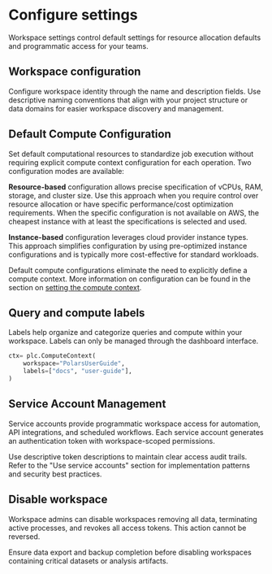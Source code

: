 # Configure settings

Workspace settings control default settings for resource allocation defaults and programmatic access
for your teams.

## Workspace configuration

Configure workspace identity through the name and description fields. Use descriptive naming
conventions that align with your project structure or data domains for easier workspace discovery
and management.

## Default Compute Configuration

Set default computational resources to standardize job execution without requiring explicit compute
context configuration for each operation. Two configuration modes are available:

**Resource-based** configuration allows precise specification of vCPUs, RAM, storage, and cluster
size. Use this approach when you require control over resource allocation or have specific
performance/cost optimization requirements. When the specific configuration is not available on AWS,
the cheapest instance with at least the specifications is selected and used.

**Instance-based** configuration leverages cloud provider instance types. This approach simplifies
configuration by using pre-optimized instance configurations and is typically more cost-effective
for standard workloads.

Default compute configurations eliminate the need to explicitly define a compute context. More
information on configuration can be found in the section on
[setting the compute context](../run/compute-context.md).

## Query and compute labels

Labels help organize and categorize queries and compute within your workspace. Labels can only be
managed through the dashboard interface.

```python
ctx= plc.ComputeContext(
    workspace="PolarsUserGuide",
    labels=["docs", "user-guide"],
)
```

## Service Account Management

Service accounts provide programmatic workspace access for automation, API integrations, and
scheduled workflows. Each service account generates an authentication token with workspace-scoped
permissions.

Use descriptive token descriptions to maintain clear access audit trails. Refer to the "Use service
accounts" section for implementation patterns and security best practices.

## Disable workspace

Workspace admins can disable workspaces removing all data, terminating active processes, and revokes
all access tokens. This action cannot be reversed.

Ensure data export and backup completion before disabling workspaces containing critical datasets or
analysis artifacts.
